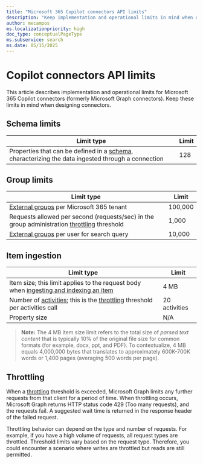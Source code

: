 ```yaml
---
title: "Microsoft 365 Copilot connectors API limits"
description: "Keep implementation and operational limits in mind when designing Copilot connectors. Includes connection, schema, and group limits."
author: mecampos
ms.localizationpriority: high
doc_type: conceptualPageType
ms.subservice: search
ms.date: 05/15/2025
---
```


# Copilot connectors API limits

This article describes implementation and operational limits for Microsoft 365 Copilot connectors (formerly Microsoft Graph connectors). Keep these limits in mind when designing connectors.

## Schema limits

| Limit type | Limit |
| ---------- | ----- |
| Properties that can be defined in a [schema](/graph/api/resources/externalconnectors-schema), characterizing the data ingested through a connection | 128 |

## Group limits

| Limit type | Limit |
| ---------- | ----- |
| [External groups](/graph/api/resources/externalconnectors-externalgroup) per Microsoft 365 tenant | 100,000 | 
| Requests allowed per second (requests/sec) in the group administration [throttling](#throttling) threshold | 1,000 |
| [External groups](/graph/api/resources/externalconnectors-externalgroup) per user for search query | 10,000 | 

## Item ingestion

| Limit type | Limit |
| ---------- | ----- |
| Item size; this limit applies to the request body when [ingesting and indexing an item](/graph/api/externalconnectors-externalconnection-put-items) | 4 MB |
| Number of [activities](/graph/api/resources/externalconnectors-externalactivity); this is the [throttling](#throttling) threshold per activities call | 20 activities |
| Property size | N/A |

> **Note:** The 4 MB item size limit refers to the total size of *parsed text content* that is typically 10% of the original file size for common formats (for example, docx, ppt, and PDF). To contextualize, 4 MB equals 4,000,000 bytes that translates to approximately 600K-700K words or 1,400 pages (averaging 500 words per page).

## Throttling

When a [throttling](throttling.md) threshold is exceeded, Microsoft Graph limits any further requests from that client for a period of time. When throttling occurs, Microsoft Graph returns HTTP status code 429 (Too many requests), and the requests fail. A suggested wait time is returned in the response header of the failed request.

Throttling behavior can depend on the type and number of requests. For example, if you have a high volume of requests, all request types are throttled. Threshold limits vary based on the request type. Therefore, you could encounter a scenario where writes are throttled but reads are still permitted.
